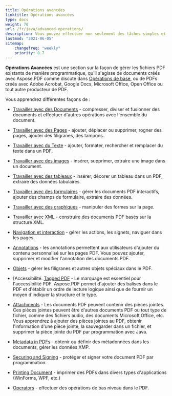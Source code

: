 ```yaml
---
title: Opérations avancées 
linktitle: Opérations avancées 
type: docs
weight: 70
url: /fr/java/advanced-operations/
description: Vous pouvez effectuer non seulement des tâches simples et faciles, mais aussi atteindre des objectifs plus complexes avec Aspose. PDF pour Java. 
lastmod: "2021-06-05"
sitemap:
    changefreq: "weekly"
    priority: 0.7
---
```


**Opérations Avancées** est une section sur la façon de gérer les fichiers PDF existants de manière programmatique, qu'il s'agisse de documents créés avec Aspose.PDF comme discuté dans [Opérations de base](/pdf/fr/java/basic-operations), ou de PDFs créés avec Adobe Acrobat, Google Docs, Microsoft Office, Open Office ou tout autre producteur de PDF.

Vous apprendrez différentes façons de :

- [Travailler avec des Documents](/pdf/fr/java/working-with-documents/) - compresser, diviser et fusionner des documents et effectuer d'autres opérations avec l'ensemble du document.
- [Travailler avec des Pages](/pdf/fr/java/working-with-pages/) - ajouter, déplacer ou supprimer, rogner des pages, ajouter des filigranes, des tampons.

- [Travailler avec du Texte](/pdf/fr/java/working-with-text/) - ajouter, formater, rechercher et remplacer du texte dans un PDF.
- [Travailler avec des images](/pdf/fr/java/working-with-images/) - insérer, supprimer, extraire une image dans un document.
- [Travailler avec des tableaux](/pdf/fr/java/working-with-tables/) - insérer, décorer un tableau dans un PDF, extraire des données tabulaires.
- [Travailler avec des formulaires](/pdf/fr/java/working-with-forms/) - gérer les documents PDF interactifs, ajouter des champs de formulaire, extraire des données.
- [Travailler avec des graphiques](/pdf/fr/java/graphs/) - manipuler des formes sur la page.
- [Travailler avec XML](/pdf/fr/java/working-with-xml) - construire des documents PDF basés sur la structure XML.
- [Navigation et interaction](/pdf/fr/java/navigation-and-interaction/) - gérer les actions, les signets, naviguer dans les pages.
- [Annotations](/pdf/fr/java/annotations/) - les annotations permettent aux utilisateurs d'ajouter du contenu personnalisé sur les pages PDF. Vous pouvez ajouter, supprimer et modifier l'annotation des documents PDF.
- [Objets](/pdf/fr/java/artifacts/) - gérer les filigranes et autres objets spéciaux dans le PDF.
- [Accessibilité.
 [Tagged PDF](/pdf/fr/java/accessibility-tagged-pdf/) - Le marquage est essentiel pour l'accessibilité PDF. Aspose.PDF permet d'ajouter des balises dans le PDF et d'établir un ordre de lecture logique ainsi que de fournir un moyen d'indiquer la structure et le type.

- [Attachments](/pdf/fr/java/attachments/) - Les documents PDF peuvent contenir des pièces jointes. Ces pièces jointes peuvent être d'autres documents PDF ou tout type de fichier, comme des fichiers audio, des documents Microsoft Office, etc. Vous apprendrez à ajouter des pièces jointes au PDF, obtenir l'information d'une pièce jointe, la sauvegarder dans un fichier, et supprimer la pièce jointe du PDF par programmation avec Java.

- [Metadata in PDFs](/pdf/fr/java/pdf-file-metadata/) - obtenir ou définir des métadonnées dans les documents, gérer les données XMP.

- [Securing and Signing](/pdf/fr/java/securing-and-signing/) - protéger et signer votre document PDF par programmation.

- [Printing Document](/pdf/fr/java/print-pdf-file/) - imprimer des PDFs dans divers types d'applications (WinForms, WPF, etc.)

- [Operators](/pdf/fr/java/operators/) - effectuer des opérations de bas niveau dans le PDF.